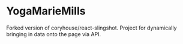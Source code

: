 # YogaMarieMills
Forked version of coryhouse/react-slingshot. Project for dynamically bringing in data onto the page via API.
